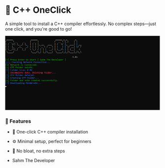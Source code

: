 # 🚀 C++ OneClick
A simple tool to install a C++ compiler effortlessly.
No complex steps—just one click, and you're good to go!

<img src="img.png" alt="C++ OneClick Preview" width="600">
<h3> 🔖 Features </h3>
<ul>
  <li>
    
🧠 One-click C++ compiler installation
  </li>
<li>
  
⚙️ Minimal setup, perfect for beginners
</li>
<li>
  
🚫 No bloat, no extra steps
</li>
</ul>

- Sahm The Developer
